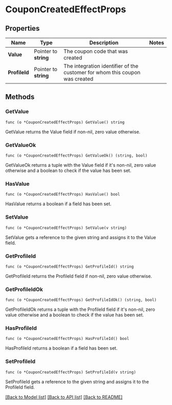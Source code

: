 # CouponCreatedEffectProps

## Properties

Name | Type | Description | Notes
------------ | ------------- | ------------- | -------------
**Value** | Pointer to **string** | The coupon code that was created | 
**ProfileId** | Pointer to **string** | The integration identifier of the customer for whom this coupon was created | 

## Methods

### GetValue

`func (o *CouponCreatedEffectProps) GetValue() string`

GetValue returns the Value field if non-nil, zero value otherwise.

### GetValueOk

`func (o *CouponCreatedEffectProps) GetValueOk() (string, bool)`

GetValueOk returns a tuple with the Value field if it's non-nil, zero value otherwise
and a boolean to check if the value has been set.

### HasValue

`func (o *CouponCreatedEffectProps) HasValue() bool`

HasValue returns a boolean if a field has been set.

### SetValue

`func (o *CouponCreatedEffectProps) SetValue(v string)`

SetValue gets a reference to the given string and assigns it to the Value field.

### GetProfileId

`func (o *CouponCreatedEffectProps) GetProfileId() string`

GetProfileId returns the ProfileId field if non-nil, zero value otherwise.

### GetProfileIdOk

`func (o *CouponCreatedEffectProps) GetProfileIdOk() (string, bool)`

GetProfileIdOk returns a tuple with the ProfileId field if it's non-nil, zero value otherwise
and a boolean to check if the value has been set.

### HasProfileId

`func (o *CouponCreatedEffectProps) HasProfileId() bool`

HasProfileId returns a boolean if a field has been set.

### SetProfileId

`func (o *CouponCreatedEffectProps) SetProfileId(v string)`

SetProfileId gets a reference to the given string and assigns it to the ProfileId field.


[[Back to Model list]](../README.md#documentation-for-models) [[Back to API list]](../README.md#documentation-for-api-endpoints) [[Back to README]](../README.md)


